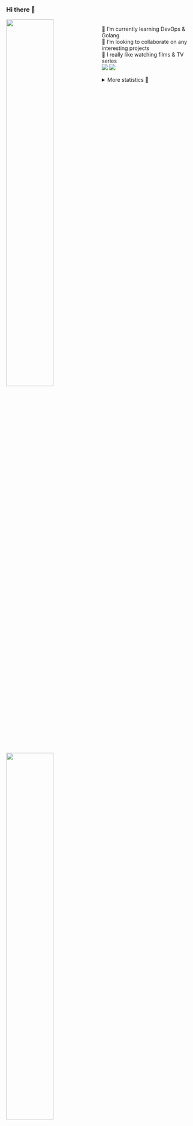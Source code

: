 ### Hi there 👋


[<img align="left" width="50%" src="https://github-readme-stats.vercel.app/api?username=rufusnufus&hide=issues&show_icons=true&count_private=true&theme=transparent&title_color=FF6F40&text_color=FBF9F8&icon_color=F48242&hide_border=true&hide_title=true#gh-dark-mode-only">](https://metrics.lecoq.io/rufusnufus#gh-dark-mode-only)
[<img align="left" width="50%" src="https://github-readme-stats.vercel.app/api?username=rufusnufus&hide=issues&show_icons=true&count_private=true&theme=transparent&title_color=FF6533&text_color=4D4644&icon_color=FF8038&hide_border=true&hide_title=true#gh-light-mode-only">](https://metrics.lecoq.io/rufusnufus#gh-light-mode-only)

<p>
  <br>
  🌱 I’m currently learning DevOps & Golang</br>
  👯 I’m looking to collaborate on any interesting projects</br>
  🎥 I really like watching films & TV series</br>
  <a href="https://linkedin.com/in/rufusnufus"><img src="https://img.shields.io/badge/linkedin-0077B5.svg?style=for-the-badge&logo=linkedin&logoColor=white"/></a>
  <a href="https://t.me/rufusnufus"><img src="https://img.shields.io/badge/-telegram-black?style=for-the-badge&color=blue&logo=telegram"/></a>
</p>

<p text-align="left">
<details>
  <summary>More statistics 👀</summary><br/>

<!--START_SECTION:waka-->
![Code Time](http://img.shields.io/badge/Code%20Time-487%20hrs%2043%20mins-blue)

![Profile Views](http://img.shields.io/badge/Profile%20Views-0-blue)

**I'm an Early 🐤** 

```text
🌞 Morning                8688 commits        █████░░░░░░░░░░░░░░░░░░░░   21.84 % 
🌆 Daytime                23061 commits       ██████████████░░░░░░░░░░░   57.98 % 
🌃 Evening                7155 commits        ████░░░░░░░░░░░░░░░░░░░░░   17.99 % 
🌙 Night                  873 commits         █░░░░░░░░░░░░░░░░░░░░░░░░   02.19 % 
```
📅 **I'm Most Productive on Monday** 

```text
Monday                   8150 commits        █████░░░░░░░░░░░░░░░░░░░░   20.49 % 
Tuesday                  7587 commits        █████░░░░░░░░░░░░░░░░░░░░   19.07 % 
Wednesday                7891 commits        █████░░░░░░░░░░░░░░░░░░░░   19.84 % 
Thursday                 7476 commits        █████░░░░░░░░░░░░░░░░░░░░   18.79 % 
Friday                   7077 commits        ████░░░░░░░░░░░░░░░░░░░░░   17.79 % 
Saturday                 705 commits         ░░░░░░░░░░░░░░░░░░░░░░░░░   01.77 % 
Sunday                   891 commits         █░░░░░░░░░░░░░░░░░░░░░░░░   02.24 % 
```


📊 **This Week I Spent My Time On** 

```text
💬 Programming Languages: 
Other                    2 hrs 1 min         █████████████░░░░░░░░░░░░   52.19 % 
Terraform                56 mins             ██████░░░░░░░░░░░░░░░░░░░   24.42 % 
HCL                      38 mins             ████░░░░░░░░░░░░░░░░░░░░░   16.69 % 
YAML                     15 mins             ██░░░░░░░░░░░░░░░░░░░░░░░   06.62 % 
Jinja2                   0 secs              ░░░░░░░░░░░░░░░░░░░░░░░░░   00.07 % 

🔥 Editors: 
iTerm2                   2 hrs 1 min         █████████████░░░░░░░░░░░░   52.18 % 
VS Code                  1 hr 51 mins        ████████████░░░░░░░░░░░░░   47.82 % 
```

**I Mostly Code in Java** 

```text
Python                   14 repos            ██░░░░░░░░░░░░░░░░░░░░░░░   10.00 % 
Smarty                   11 repos            ██░░░░░░░░░░░░░░░░░░░░░░░   07.86 % 
HCL                      7 repos             █░░░░░░░░░░░░░░░░░░░░░░░░   05.00 % 
Kotlin                   5 repos             █░░░░░░░░░░░░░░░░░░░░░░░░   03.57 % 
HTML                     5 repos             █░░░░░░░░░░░░░░░░░░░░░░░░   03.57 % 
```




 Last Updated on 02/11/2023 00:57:42 UTC
<!--END_SECTION:waka-->

</details>
</p>

